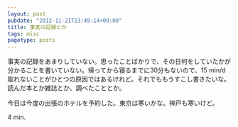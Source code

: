 ```yaml
---
layout: post
pubdate: "2012-11-21T23:49:14+09:00"
title: 事実の記録とか
tags: misc
pagetype: posts
---
```

事実の記録をあまりしていない。思ったことばかりで、その日何をしていたかが分かることを書いていない。帰ってから寝るまでに30分もないので、15 min/d 取れないことがひとつの原因ではあるけれど。それでももうすこし書きたいな。読んだ本とか雑誌とか、調べたこととか。

今日は今度の出張のホテルを予約した。東京は寒いかな。神戸も寒いけど。

4 min.
